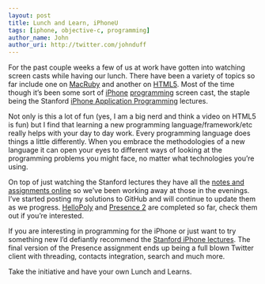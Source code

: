 ```yaml
---
layout: post
title: Lunch and Learn, iPhoneU
tags: [iphone, objective-c, programming]
author_name: John
author_uri: http://twitter.com/johnduff
---
```


For the past couple weeks a few of us at work have gotten into watching
screen casts while having our lunch. There have been a variety of topics
so far include one on
[MacRuby](http://s3.amazonaws.com/rubyonosx/rubyonosx2009-02-hotcocoa_introduction-rich_kilmer.m4v)
and another on [HTML5](http://www.vimeo.com/6691519). Most of the time
though it’s been some sort of
[iPhone](http://icodeblog.com/2009/09/15/introduction-to-mapkit-in-iphone-os-3-0/)
[programming](http://videos.71squared.com/6381001) screen cast, the
staple being the Stanford [iPhone Application
Programming](http://www.stanford.edu/class/cs193p/cgi-bin/index.php)
lectures.

Not only is this a lot of fun (yes, I am a big nerd and think a video on
HTML5 is fun) but I find that learning a new programming
language/framework/etc really helps with your day to day work. Every
programming language does things a little differently. When you embrace
the methodologies of a new language it can open your eyes to different
ways of looking at the programming problems you might face, no matter
what technologies you’re using.

On top of just watching the Stanford lectures they have all the [notes
and assignments
online](http://www.stanford.edu/class/cs193p/cgi-bin/index.php) so we’ve
been working away at those in the evenings. I’ve started posting my
solutions to GitHub and will continue to update them as we progress.
[HelloPoly](http://github.com/jduff/HelloPoly) and [Presence
2](http://github.com/jduff/Presence/tree/V2) are completed so far, check
them out if you’re interested.

If you are interesting in programming for the iPhone or just want to try
something new I’d defiantly recommend the [Stanford iPhone
lectures](http://www.stanford.edu/class/cs193p/cgi-bin/index.php). The
final version of the Presence assignment ends up being a full blown
Twitter client with threading, contacts integration, search and much
more.

Take the initiative and have your own Lunch and Learns.
